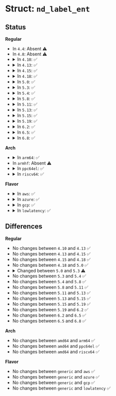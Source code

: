 # Struct: <code>nd_label_ent</code>

## Status
<b>Regular</b>
<ul>
<li>
In <code>4.4</code>: Absent ⚠️
</li>
<li>
In <code>4.8</code>: Absent ⚠️
</li>
<li>
<details>
<summary>In <code>4.10</code>: ✅</summary>

```c
struct nd_label_ent {
    struct list_head list;
    struct nd_namespace_label *label;
};
```
</details>
</li>
<li>
<details>
<summary>In <code>4.13</code>: ✅</summary>

```c
struct nd_label_ent {
    struct list_head list;
    struct nd_namespace_label *label;
};
```
</details>
</li>
<li>
<details>
<summary>In <code>4.15</code>: ✅</summary>

```c
struct nd_label_ent {
    struct list_head list;
    struct nd_namespace_label *label;
};
```
</details>
</li>
<li>
<details>
<summary>In <code>4.18</code>: ✅</summary>

```c
struct nd_label_ent {
    struct list_head list;
    struct nd_namespace_label *label;
};
```
</details>
</li>
<li>
<details>
<summary>In <code>5.0</code>: ✅</summary>

```c
struct nd_label_ent {
    struct list_head list;
    struct nd_namespace_label *label;
};
```
</details>
</li>
<li>
<details>
<summary>In <code>5.3</code>: ✅</summary>

```c
struct nd_label_ent {
    struct list_head list;
    long unsigned int flags;
    struct nd_namespace_label *label;
};
```
</details>
</li>
<li>
<details>
<summary>In <code>5.4</code>: ✅</summary>

```c
struct nd_label_ent {
    struct list_head list;
    long unsigned int flags;
    struct nd_namespace_label *label;
};
```
</details>
</li>
<li>
<details>
<summary>In <code>5.8</code>: ✅</summary>

```c
struct nd_label_ent {
    struct list_head list;
    long unsigned int flags;
    struct nd_namespace_label *label;
};
```
</details>
</li>
<li>
<details>
<summary>In <code>5.11</code>: ✅</summary>

```c
struct nd_label_ent {
    struct list_head list;
    long unsigned int flags;
    struct nd_namespace_label *label;
};
```
</details>
</li>
<li>
<details>
<summary>In <code>5.13</code>: ✅</summary>

```c
struct nd_label_ent {
    struct list_head list;
    long unsigned int flags;
    struct nd_namespace_label *label;
};
```
</details>
</li>
<li>
<details>
<summary>In <code>5.15</code>: ✅</summary>

```c
struct nd_label_ent {
    struct list_head list;
    long unsigned int flags;
    struct nd_namespace_label *label;
};
```
</details>
</li>
<li>
<details>
<summary>In <code>5.19</code>: ✅</summary>

```c
struct nd_label_ent {
    struct list_head list;
    long unsigned int flags;
    struct nd_namespace_label *label;
};
```
</details>
</li>
<li>
<details>
<summary>In <code>6.2</code>: ✅</summary>

```c
struct nd_label_ent {
    struct list_head list;
    long unsigned int flags;
    struct nd_namespace_label *label;
};
```
</details>
</li>
<li>
<details>
<summary>In <code>6.5</code>: ✅</summary>

```c
struct nd_label_ent {
    struct list_head list;
    long unsigned int flags;
    struct nd_namespace_label *label;
};
```
</details>
</li>
<li>
<details>
<summary>In <code>6.8</code>: ✅</summary>

```c
struct nd_label_ent {
    struct list_head list;
    long unsigned int flags;
    struct nd_namespace_label *label;
};
```
</details>
</li>
</ul>
<b>Arch</b>
<ul>
<li>
<details>
<summary>In <code>arm64</code>: ✅</summary>

```c
struct nd_label_ent {
    struct list_head list;
    long unsigned int flags;
    struct nd_namespace_label *label;
};
```
</details>
</li>
<li>
In <code>armhf</code>: Absent ⚠️
</li>
<li>
<details>
<summary>In <code>ppc64el</code>: ✅</summary>

```c
struct nd_label_ent {
    struct list_head list;
    long unsigned int flags;
    struct nd_namespace_label *label;
};
```
</details>
</li>
<li>
<details>
<summary>In <code>riscv64</code>: ✅</summary>

```c
struct nd_label_ent {
    struct list_head list;
    long unsigned int flags;
    struct nd_namespace_label *label;
};
```
</details>
</li>
</ul>
<b>Flavor</b>
<ul>
<li>
<details>
<summary>In <code>aws</code>: ✅</summary>

```c
struct nd_label_ent {
    struct list_head list;
    long unsigned int flags;
    struct nd_namespace_label *label;
};
```
</details>
</li>
<li>
<details>
<summary>In <code>azure</code>: ✅</summary>

```c
struct nd_label_ent {
    struct list_head list;
    long unsigned int flags;
    struct nd_namespace_label *label;
};
```
</details>
</li>
<li>
<details>
<summary>In <code>gcp</code>: ✅</summary>

```c
struct nd_label_ent {
    struct list_head list;
    long unsigned int flags;
    struct nd_namespace_label *label;
};
```
</details>
</li>
<li>
<details>
<summary>In <code>lowlatency</code>: ✅</summary>

```c
struct nd_label_ent {
    struct list_head list;
    long unsigned int flags;
    struct nd_namespace_label *label;
};
```
</details>
</li>
</ul>

## Differences
<b>Regular</b>
<ul>
<li>
No changes between <code>4.10</code> and <code>4.13</code> ✅
</li>
<li>
No changes between <code>4.13</code> and <code>4.15</code> ✅
</li>
<li>
No changes between <code>4.15</code> and <code>4.18</code> ✅
</li>
<li>
No changes between <code>4.18</code> and <code>5.0</code> ✅
</li>
<li>
<details>
<summary>Changed between <code>5.0</code> and <code>5.3</code> ⚠️</summary>
<ul>
<li>
<b>Field added. </b>
<code>long unsigned int flags</code>
</li>
</ul>
</details>
</li>
<li>
No changes between <code>5.3</code> and <code>5.4</code> ✅
</li>
<li>
No changes between <code>5.4</code> and <code>5.8</code> ✅
</li>
<li>
No changes between <code>5.8</code> and <code>5.11</code> ✅
</li>
<li>
No changes between <code>5.11</code> and <code>5.13</code> ✅
</li>
<li>
No changes between <code>5.13</code> and <code>5.15</code> ✅
</li>
<li>
No changes between <code>5.15</code> and <code>5.19</code> ✅
</li>
<li>
No changes between <code>5.19</code> and <code>6.2</code> ✅
</li>
<li>
No changes between <code>6.2</code> and <code>6.5</code> ✅
</li>
<li>
No changes between <code>6.5</code> and <code>6.8</code> ✅
</li>
</ul>
<b>Arch</b>
<ul>
<li>
No changes between <code>amd64</code> and <code>arm64</code> ✅
</li>
<li>
No changes between <code>amd64</code> and <code>ppc64el</code> ✅
</li>
<li>
No changes between <code>amd64</code> and <code>riscv64</code> ✅
</li>
</ul>
<b>Flavor</b>
<ul>
<li>
No changes between <code>generic</code> and <code>aws</code> ✅
</li>
<li>
No changes between <code>generic</code> and <code>azure</code> ✅
</li>
<li>
No changes between <code>generic</code> and <code>gcp</code> ✅
</li>
<li>
No changes between <code>generic</code> and <code>lowlatency</code> ✅
</li>
</ul>

